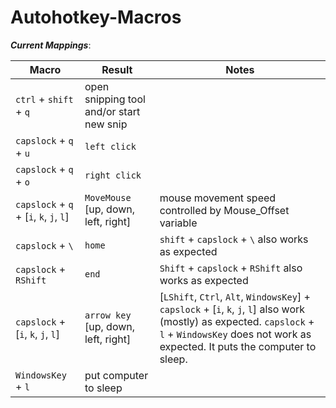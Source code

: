 # Autohotkey-Macros

***Current Mappings***:


| **Macro**                               | **Result**                               | **Notes**                                                                                                                                                                                           |
|-----------------------------------------|------------------------------------------|-----------------------------------------------------------------------------------------------------------------------------------------------------------------------------------------------------|
| `ctrl` + `shift` + `q`                  | open snipping tool and/or start new snip |                                                                                                                                                                                                     |                                                                                                                                         
| `capslock` + `q` + `u`                  | `left click`                             |                                                                                                                                                                                                     |
| `capslock` + `q` + `o`                  | `right click`                            |                                                                                                                                                                                                     |
| `capslock` + `q` + [`i`, `k`, `j`, `l`] | `MoveMouse` [up, down, left, right]      | mouse movement speed controlled by Mouse_Offset variable                                                                                                                                            |
| `capslock` + `\`                        | `home`                                   | `shift` + `capslock` + `\` also works as expected                                                                                                                                                   |
| `capslock` + `RShift`                   | `end`                                    | `Shift` + `capslock` + `RShift` also works as expected                                                                                                                                              |
| `capslock` + [`i`, `k`, `j`, `l`]       | `arrow key` [up, down, left, right]      | [`LShift`, `Ctrl`, `Alt`, `WindowsKey`] + `capslock` + [`i`, `k`, `j`, `l`] also work (mostly) as expected. `capslock` + `l` + `WindowsKey` does not work as expected. It puts the computer to sleep. |
| `WindowsKey` + `l`                      | put computer to sleep                    |  
